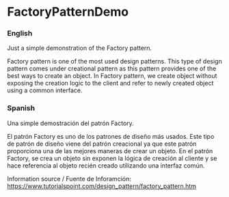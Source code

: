 # FactoryPatternDemo

### English
Just a simple demonstration of the Factory pattern. 

Factory pattern is one of the most used design patterns. This type of design pattern comes under creational pattern as this pattern provides one of the best ways to create an object.
In Factory pattern, we create object without exposing the creation logic to the client and refer to newly created object using a common interface.

### Spanish
Una simple demostración del patrón Factory.

El patrón Factory es uno de los patrones de diseño más usados. Este tipo de patrón de diseño viene del patrón creacional ya que este patrón proporciona una de las mejores maneras de crear un objeto.
En el patrón Factory, se crea un objeto sin exponen la lógica de creación al cliente y se hace referencia al objeto recién creado utilizando una interfaz común.

Information source / Fuente de Inforamción:
https://www.tutorialspoint.com/design_pattern/factory_pattern.htm
